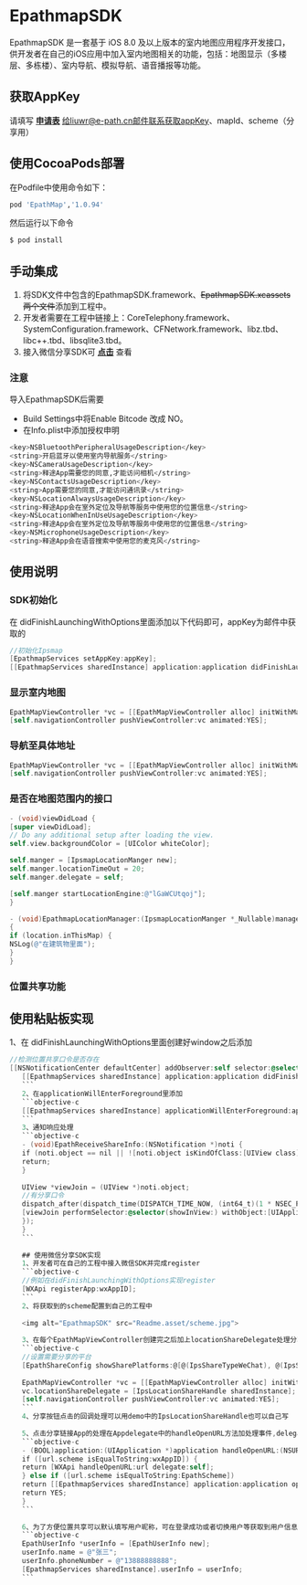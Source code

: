 # EpathmapSDK
EpathmapSDK 是一套基于 iOS 8.0 及以上版本的室内地图应用程序开发接口，供开发者在自己的iOS应用中加入室内地图相关的功能，包括：地图显示（多楼层、多栋楼）、室内导航、模拟导航、语音播报等功能。

## 获取AppKey
请填写
**[申请表](https://github.com/epath/EpathmapSDK-iOS/blob/master/Readme.asset/释途客户应用申请表.xlsx)** 
给liuwr@e-path.cn邮件联系获取appKey、mapId、scheme（分享用）

## 使用CocoaPods部署
在Podfile中使用命令如下：
```bash
pod 'EpathMap','1.0.94'
```
然后运行以下命令

```bash
$ pod install
```

## 手动集成
1. 将SDK文件中包含的EpathmapSDK.framework、~~EpathmapSDK.xcassets两个文件~~添加到工程中。
2. 开发者需要在工程中链接上：CoreTelephony.framework、SystemConfiguration.framework、CFNetwork.framework、libz.tbd、libc++.tbd、libsqlite3.tbd。
3. 接入微信分享SDK可
**[点击](https://open.weixin.qq.com/cgi-bin/showdocument?action=dir_list&t=resource/res_list&verify=1&id=1417694084&token=&lang=zh_CN)** 
查看

### 注意
导入EpathmapSDK后需要
- Build Settings中将Enable Bitcode 改成 NO。
- 在Info.plist中添加授权申明
```bash
<key>NSBluetoothPeripheralUsageDescription</key>
<string>开启蓝牙以使用室内导航服务</string>
<key>NSCameraUsageDescription</key>
<string>释途App需要您的同意,才能访问相机</string>
<key>NSContactsUsageDescription</key>
<string>App需要您的同意,才能访问通讯录</string>
<key>NSLocationAlwaysUsageDescription</key>
<string>释途App会在室外定位及导航等服务中使用您的位置信息</string>
<key>NSLocationWhenInUseUsageDescription</key>
<string>释途App会在室外定位及导航等服务中使用您的位置信息</string>
<key>NSMicrophoneUsageDescription</key>
<string>释途App会在语音搜索中使用您的麦克风</string>
```
## 使用说明  

### SDK初始化
在 didFinishLaunchingWithOptions里面添加以下代码即可，appKey为邮件中获取的
```objective-c
//初始化Ipsmap
[EpathmapServices setAppKey:appKey];
[[EpathmapServices sharedInstance] application:application didFinishLaunchingWithOptions:launchOptions];
```


### 显示室内地图
```objective-c
EpathMapViewController *vc = [[EpathMapViewController alloc] initWithMapId:@"lGaWCUtqoj"];
[self.navigationController pushViewController:vc animated:YES];
```
### 导航至具体地址
```objective-c
EpathMapViewController *vc = [[EpathMapViewController alloc] initWithMapId:@"lGaWCUtqoj" targetName:@"高交会" targetId:@"200191"];
[self.navigationController pushViewController:vc animated:YES];
```
### 是否在地图范围内的接口
```objective-c
- (void)viewDidLoad {
[super viewDidLoad];
// Do any additional setup after loading the view.
self.view.backgroundColor = [UIColor whiteColor];

self.manger = [IpsmapLocationManger new];
self.manger.locationTimeOut = 20;
self.manger.delegate = self;

[self.manger startLocationEngine:@"lGaWCUtqoj"];
}

- (void)EpathmapLocationManager:(IpsmapLocationManger *_Nullable)manager didUpdateLocation:(IpsLocation *_Nullable)location 
{
if (location.inThisMap) {
NSLog(@"在建筑物里面");
}
}
```

### 位置共享功能

## 使用粘贴板实现

1、在 didFinishLaunchingWithOptions里面创建好window之后添加
```objective-c
//检测位置共享口令是否存在
[[NSNotificationCenter defaultCenter] addObserver:self selector:@selector(EpathReceiveShareInfo:) name:EpathReceiveShareInfoNotification object:nil];
   [[EpathmapServices sharedInstance] application:application didFinishLaunchingWithOptions:launchOptions];
   ```
   2、在applicationWillEnterForeground里添加
   ```objective-c
   [[EpathmapServices sharedInstance] applicationWillEnterForeground:application];
   ```
   3、通知响应处理
   ```objective-c
   - (void)EpathReceiveShareInfo:(NSNotification *)noti {
   if (noti.object == nil || ![noti.object isKindOfClass:[UIView class]]) {
   return;
   }
   
   UIView *viewJoin = (UIView *)noti.object;
   //有分享口令
   dispatch_after(dispatch_time(DISPATCH_TIME_NOW, (int64_t)(1 * NSEC_PER_SEC)), dispatch_get_main_queue(), ^{
   [viewJoin performSelector:@selector(showInView:) withObject:[UIApplication sharedApplication].keyWindow];
   });
   }
   ```
   
   ## 使用微信分享SDK实现
   1、开发者可在自己的工程中接入微信SDK并完成register
   ```objective-c
   //例如在didFinishLaunchingWithOptions实现register
   [WXApi registerApp:wxAppID];
   ```
   2、将获取到的scheme配置到自己的工程中
   
   <img alt="EpathmapSDK" src="Readme.asset/scheme.jpg">
   
   3、在每个EpathMapViewController创建完之后加上locationShareDelegate处理分享按钮点击的回调
   ```objective-c
   //设置需要分享的平台
   [EpathShareConfig showSharePlatforms:@[@(IpsShareTypeWeChat), @(IpsShareTypeQQ), @(IpsShareTypeSMS)]];
   
   EpathMapViewController *vc = [[EpathMapViewController alloc] initWithMapId:@"lGaWCUtqoj"];
   vc.locationShareDelegate = [IpsLocationShareHandle sharedInstance];
   [self.navigationController pushViewController:vc animated:YES];
   ```
   4、分享按钮点击的回调处理可以用demo中的IpsLocationShareHandle也可以自己写
   
   5、点击分享链接App的处理在Appdelegate中的handleOpenURL方法加处理事件,delegate 需要支持IpsLocationShareProtocol协议
   ```objective-c
   - (BOOL)application:(UIApplication *)application handleOpenURL:(NSURL *)url {
   if ([url.scheme isEqualToString:wxAppID]) {
   return [WXApi handleOpenURL:url delegate:self];
   } else if ([url.scheme isEqualToString:EpathScheme])
   return [[EpathmapServices sharedInstance] application:application openURL:url delegate:[EpathLocationShareHandle sharedInstance]];
   return YES;
   }
   ```
   
   6、为了方便位置共享可以默认填写用户昵称，可在登录成功或者切换用户等获取到用户信息后传递用户信息
   ```objective-c
   EpathUserInfo *userInfo = [EpathUserInfo new];
   userInfo.name = @"张三";
   userInfo.phoneNumber = @"13888888888";
   [EpathmapServices sharedInstance].userInfo = userInfo;
   ```
   

